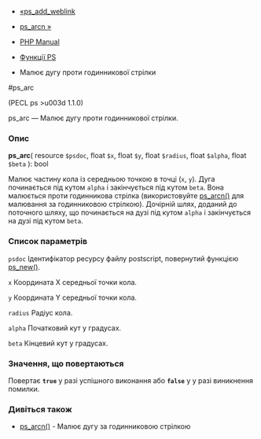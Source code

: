 - [«ps_add_weblink](function.ps-add-weblink.md)
- [ps_arcn »](function.ps-arcn.md)

- [PHP Manual](index.md)
- [Функції PS](ref.ps.md)
- Малює дугу проти годинникової стрілки

#ps_arc

(PECL ps \>u003d 1.1.0)

ps_arc — Малює дугу проти годинникової стрілки.

### Опис

**ps_arc**(
resource `$psdoc`,
float `$x`,
float `$y`,
float `$radius`,
float `$alpha`,
float `$beta`
): bool

Малює частину кола із середньою точкою в точці (`x`, `y`). Дуга починається
під кутом `alpha` і закінчується під кутом `beta`. Вона малюється проти
годинникова стрілка (використовуйте [ps_arcn()](function.ps-arcn.md) для
малювання за годинниковою стрілкою). Дочірній шлях, доданий до поточного
шляху, що починається на дузі під кутом `alpha` і закінчується на дузі під
кутом `beta`.

### Список параметрів

`psdoc`
Ідентифікатор ресурсу файлу postscript, повернутий функцією
[ps_new()](function.ps-new.md).

`x`
Координата X середньої точки кола.

`y`
Координата Y середньої точки кола.

`radius`
Радіус кола.

`alpha`
Початковий кут у градусах.

`beta`
Кінцевий кут у градусах.

### Значення, що повертаються

Повертає **`true`** у разі успішного виконання або **`false`** у
у разі виникнення помилки.

### Дивіться також

- [ps_arcn()](function.ps-arcn.md) - Малює дугу за годинниковою стрілкою
